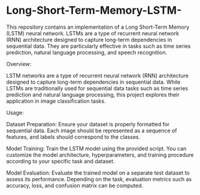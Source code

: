 # Long-Short-Term-Memory-LSTM-
This repository contains an implementation of a Long Short-Term Memory (LSTM) neural network. LSTMs are a type of recurrent neural network (RNN) architecture designed to capture long-term dependencies in sequential data.
They are particularly effective in tasks such as time series prediction, natural language processing, and speech recognition.

Overview:

LSTM networks are a type of recurrent neural network (RNN) architecture designed to capture long-term dependencies in sequential data. While LSTMs are traditionally used for sequential data tasks such as time series prediction and natural language processing, this project explores their application in image classification tasks.

Usage:

Dataset Preparation: Ensure your dataset is properly formatted for sequential data. Each image should be represented as a sequence of features, and labels should correspond to the classes.

Model Training: Train the LSTM model using the provided script. You can customize the model architecture, hyperparameters, and training procedure according to your specific task and dataset.

Model Evaluation: Evaluate the trained model on a separate test dataset to assess its performance. Depending on the task, evaluation metrics such as accuracy, loss, and confusion matrix can be computed.
